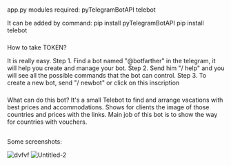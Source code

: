 ###
app.py modules required:
   pyTelegramBotAPI
   telebot
   
  It can be added by command:
                            pip install pyTelegramBotAPI
                            pip install telebot
###

###

How to take TOKEN?

It is really easy.
Step 1. Find a bot named "@botfarther" in the telegram, it will help you create and manage your bot.
Step 2. Send him "/ help" and you will see all the possible commands that the bot can control.
Step 3. To create a new bot, send "/ newbot" or click on this inscription

###

###


What can do this bot?
It's a small Telebot to find and arrange vacations with best prices and accommodations.
Shows for clients the image of those countries and prices with the links.
Main job of this bot is to show the way for countries with vouchers.

##
Some screenshots:


![dvfvf](https://user-images.githubusercontent.com/72803057/102470432-2d008d80-407e-11eb-9d45-34e8ae89abd0.png)
![Untitled-2](https://user-images.githubusercontent.com/72803057/102470438-2e31ba80-407e-11eb-8fb9-3ccbed3cdd44.png)

